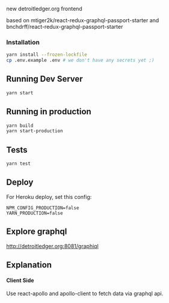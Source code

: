 new detroitledger.org frontend

based on mtiger2k/react-redux-graphql-passport-starter and bnchdrff/react-redux-graphql-passport-starter

### Installation

```bash
yarn install --frozen-lockfile
cp .env.example .env # we don't have any secrets yet ;)
```

## Running Dev Server

```bash
yarn start
```

## Running in production

```bash
yarn build
yarn start-production
```

## Tests

```bash
yarn test
```

## Deploy

For Heroku deploy, set this config:

```
NPM_CONFIG_PRODUCTION=false
YARN_PRODUCTION=false
```

## Explore graphql

http://detroitledger.org:8081/graphiql

## Explanation

#### Client Side

Use react-apollo and apollo-client to fetch data via graphql api.

